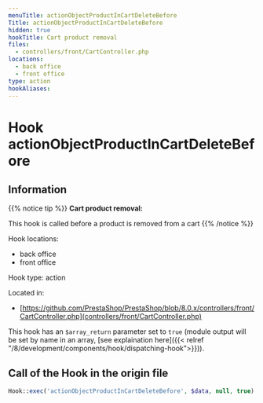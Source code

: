 ```yaml
---
menuTitle: actionObjectProductInCartDeleteBefore
Title: actionObjectProductInCartDeleteBefore
hidden: true
hookTitle: Cart product removal
files:
  - controllers/front/CartController.php
locations:
  - back office
  - front office
type: action
hookAliases:
---
```


# Hook actionObjectProductInCartDeleteBefore

## Information

{{% notice tip %}}
**Cart product removal:** 

This hook is called before a product is removed from a cart
{{% /notice %}}

Hook locations: 
  - back office
  - front office

Hook type: action

Located in: 
  - [https://github.com/PrestaShop/PrestaShop/blob/8.0.x/controllers/front/CartController.php](controllers/front/CartController.php)

This hook has an `$array_return` parameter set to `true` (module output will be set by name in an array, [see explaination here]({{< relref "/8/development/components/hook/dispatching-hook">}})).

## Call of the Hook in the origin file

```php
Hook::exec('actionObjectProductInCartDeleteBefore', $data, null, true)
```
